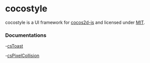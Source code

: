 cocostyle
=========

cocostyle is a UI framework for [cocos2d-js](https://github.com/cocos2d/cocos2d-js) and licensed under [MIT](./LICENSE).

### Documentations

-[csToast](doc/csToast.md)

-[csPixelCollision](doc/csPixelCollision.md)
